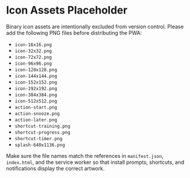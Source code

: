 # Icon Assets Placeholder

Binary icon assets are intentionally excluded from version control. Please add the following PNG files before distributing the PWA:

- `icon-16x16.png`
- `icon-32x32.png`
- `icon-72x72.png`
- `icon-96x96.png`
- `icon-128x128.png`
- `icon-144x144.png`
- `icon-152x152.png`
- `icon-192x192.png`
- `icon-384x384.png`
- `icon-512x512.png`
- `action-start.png`
- `action-snooze.png`
- `action-later.png`
- `shortcut-training.png`
- `shortcut-progress.png`
- `shortcut-timer.png`
- `splash-640x1136.png`

Make sure the file names match the references in `manifest.json`, `index.html`, and the service worker so that install prompts, shortcuts, and notifications display the correct artwork.
